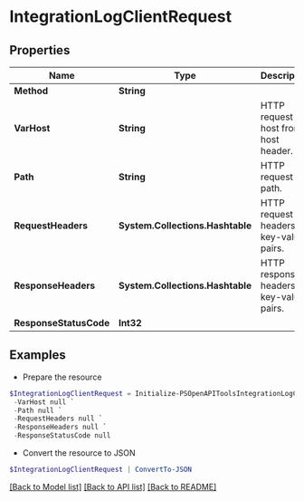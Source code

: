 # IntegrationLogClientRequest
## Properties

Name | Type | Description | Notes
------------ | ------------- | ------------- | -------------
**Method** | **String** |  | 
**VarHost** | **String** | HTTP request host from host header. | 
**Path** | **String** | HTTP request path. | 
**RequestHeaders** | **System.Collections.Hashtable** | HTTP request headers as key-value pairs. | [optional] 
**ResponseHeaders** | **System.Collections.Hashtable** | HTTP response headers as key-value pairs. | [optional] 
**ResponseStatusCode** | **Int32** |  | [optional] 

## Examples

- Prepare the resource
```powershell
$IntegrationLogClientRequest = Initialize-PSOpenAPIToolsIntegrationLogClientRequest  -Method null `
 -VarHost null `
 -Path null `
 -RequestHeaders null `
 -ResponseHeaders null `
 -ResponseStatusCode null
```

- Convert the resource to JSON
```powershell
$IntegrationLogClientRequest | ConvertTo-JSON
```

[[Back to Model list]](../README.md#documentation-for-models) [[Back to API list]](../README.md#documentation-for-api-endpoints) [[Back to README]](../README.md)

